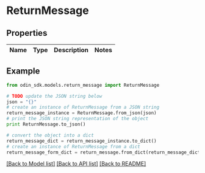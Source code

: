 # ReturnMessage


## Properties

Name | Type | Description | Notes
------------ | ------------- | ------------- | -------------

## Example

```python
from odin_sdk.models.return_message import ReturnMessage

# TODO update the JSON string below
json = "{}"
# create an instance of ReturnMessage from a JSON string
return_message_instance = ReturnMessage.from_json(json)
# print the JSON string representation of the object
print ReturnMessage.to_json()

# convert the object into a dict
return_message_dict = return_message_instance.to_dict()
# create an instance of ReturnMessage from a dict
return_message_form_dict = return_message.from_dict(return_message_dict)
```
[[Back to Model list]](../README.md#documentation-for-models) [[Back to API list]](../README.md#documentation-for-api-endpoints) [[Back to README]](../README.md)


